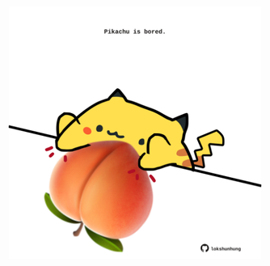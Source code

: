 <!-- built at 06/10/2021, 19:01:29 UTC -->
<p align="center">
  <img width="500" height="500" src="./ReadmeImage.svg">
</p>
